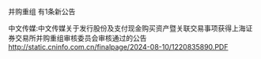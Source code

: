 并购重组 有1条新公告 

中文传媒:中文传媒关于发行股份及支付现金购买资产暨关联交易事项获得上海证券交易所并购重组审核委员会审核通过的公告 http://static.cninfo.com.cn/finalpage/2024-08-10/1220835890.PDF 

